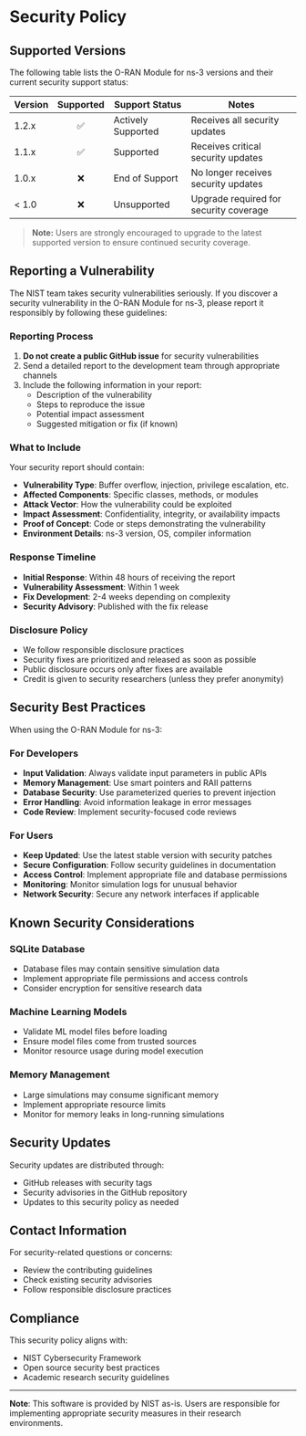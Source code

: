 # Security Policy

## Supported Versions

The following table lists the O-RAN Module for ns-3 versions and their current security support status:

| Version  | Supported | Support Status         | Notes                                  |
|----------|:---------:|-----------------------|----------------------------------------|
| 1.2.x    | ✅        | Actively Supported    | Receives all security updates          |
| 1.1.x    | ✅        | Supported             | Receives critical security updates     |
| 1.0.x    | ❌        | End of Support        | No longer receives security updates    |
| < 1.0    | ❌        | Unsupported           | Upgrade required for security coverage |

> **Note:** Users are strongly encouraged to upgrade to the latest supported version to ensure continued security coverage.

## Reporting a Vulnerability

The NIST team takes security vulnerabilities seriously. If you discover a security vulnerability in the O-RAN Module for ns-3, please report it responsibly by following these guidelines:

### Reporting Process

1. **Do not create a public GitHub issue** for security vulnerabilities
2. Send a detailed report to the development team through appropriate channels
3. Include the following information in your report:
   - Description of the vulnerability
   - Steps to reproduce the issue
   - Potential impact assessment
   - Suggested mitigation or fix (if known)

### What to Include

Your security report should contain:

- **Vulnerability Type**: Buffer overflow, injection, privilege escalation, etc.
- **Affected Components**: Specific classes, methods, or modules
- **Attack Vector**: How the vulnerability could be exploited
- **Impact Assessment**: Confidentiality, integrity, or availability impacts
- **Proof of Concept**: Code or steps demonstrating the vulnerability
- **Environment Details**: ns-3 version, OS, compiler information

### Response Timeline

- **Initial Response**: Within 48 hours of receiving the report
- **Vulnerability Assessment**: Within 1 week
- **Fix Development**: 2-4 weeks depending on complexity
- **Security Advisory**: Published with the fix release

### Disclosure Policy

- We follow responsible disclosure practices
- Security fixes are prioritized and released as soon as possible
- Public disclosure occurs only after fixes are available
- Credit is given to security researchers (unless they prefer anonymity)

## Security Best Practices

When using the O-RAN Module for ns-3:

### For Developers

- **Input Validation**: Always validate input parameters in public APIs
- **Memory Management**: Use smart pointers and RAII patterns
- **Database Security**: Use parameterized queries to prevent injection
- **Error Handling**: Avoid information leakage in error messages
- **Code Review**: Implement security-focused code reviews

### For Users

- **Keep Updated**: Use the latest stable version with security patches
- **Secure Configuration**: Follow security guidelines in documentation
- **Access Control**: Implement appropriate file and database permissions
- **Monitoring**: Monitor simulation logs for unusual behavior
- **Network Security**: Secure any network interfaces if applicable

## Known Security Considerations

### SQLite Database

- Database files may contain sensitive simulation data
- Implement appropriate file permissions and access controls
- Consider encryption for sensitive research data

### Machine Learning Models

- Validate ML model files before loading
- Ensure model files come from trusted sources
- Monitor resource usage during model execution

### Memory Management

- Large simulations may consume significant memory
- Implement appropriate resource limits
- Monitor for memory leaks in long-running simulations

## Security Updates

Security updates are distributed through:

- GitHub releases with security tags
- Security advisories in the GitHub repository
- Updates to this security policy as needed

## Contact Information

For security-related questions or concerns:

- Review the contributing guidelines
- Check existing security advisories
- Follow responsible disclosure practices

## Compliance

This security policy aligns with:

- NIST Cybersecurity Framework
- Open source security best practices
- Academic research security guidelines

---

**Note**: This software is provided by NIST as-is. Users are responsible for implementing appropriate security measures in their research environments.
